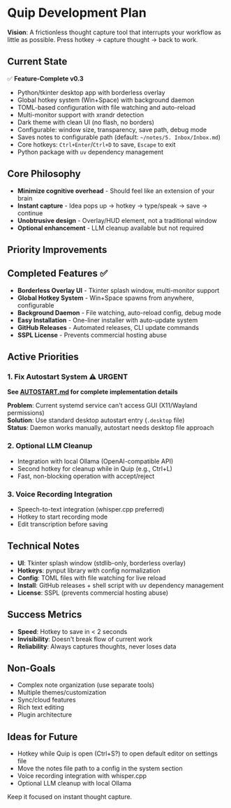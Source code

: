 # Quip Development Plan

**Vision**: A frictionless thought capture tool that interrupts your workflow as little as possible. Press hotkey → capture thought → back to work.

## Current State

✅ **Feature-Complete v0.3**
- Python/tkinter desktop app with borderless overlay
- Global hotkey system (Win+Space) with background daemon
- TOML-based configuration with file watching and auto-reload
- Multi-monitor support with xrandr detection
- Dark theme with clean UI (no flash, no borders)
- Configurable: window size, transparency, save path, debug mode
- Saves notes to configurable path (default: `~/notes/5. Inbox/Inbox.md`)
- Core hotkeys: `Ctrl+Enter`/`Ctrl+D` to save, `Escape` to exit
- Python package with `uv` dependency management

## Core Philosophy
- **Minimize cognitive overhead** - Should feel like an extension of your brain
- **Instant capture** - Idea pops up → hotkey → type/speak → save → continue
- **Unobtrusive design** - Overlay/HUD element, not a traditional window
- **Optional enhancement** - LLM cleanup available but not required

## Priority Improvements

## Completed Features ✅

- **Borderless Overlay UI** - Tkinter splash window, multi-monitor support
- **Global Hotkey System** - Win+Space spawns from anywhere, configurable
- **Background Daemon** - File watching, auto-reload config, debug mode
- **Easy Installation** - One-liner installer with auto-update system
- **GitHub Releases** - Automated releases, CLI update commands
- **SSPL License** - Prevents commercial hosting abuse

## Active Priorities

### 1. Fix Autostart System ⚠️ **URGENT**
**See [AUTOSTART.md](AUTOSTART.md) for complete implementation details**

**Problem**: Current systemd service can't access GUI (X11/Wayland permissions)  
**Solution**: Use standard desktop autostart entry (`.desktop` file)  
**Status**: Daemon works manually, autostart needs desktop file approach

### 2. Optional LLM Cleanup
- Integration with local Ollama (OpenAI-compatible API)
- Second hotkey for cleanup while in Quip (e.g., Ctrl+L)
- Fast, non-blocking operation with accept/reject

### 3. Voice Recording Integration
- Speech-to-text integration (whisper.cpp preferred)
- Hotkey to start recording mode
- Edit transcription before saving

## Technical Notes

- **UI**: Tkinter splash window (stdlib-only, borderless overlay)
- **Hotkeys**: pynput library with config normalization
- **Config**: TOML files with file watching for live reload
- **Install**: GitHub releases + shell script with uv dependency management
- **License**: SSPL (prevents commercial hosting abuse)

## Success Metrics
- **Speed**: Hotkey to save in < 2 seconds
- **Invisibility**: Doesn't break flow of current work  
- **Reliability**: Always captures thoughts, never loses data

## Non-Goals
- Complex note organization (use separate tools)
- Multiple themes/customization  
- Sync/cloud features
- Rich text editing
- Plugin architecture

## Ideas for Future
- Hotkey while Quip is open (Ctrl+S?) to open default editor on settings file
- Move the notes file path to a config in the system section
- Voice recording integration with whisper.cpp
- Optional LLM cleanup with local Ollama

Keep it focused on instant thought capture.